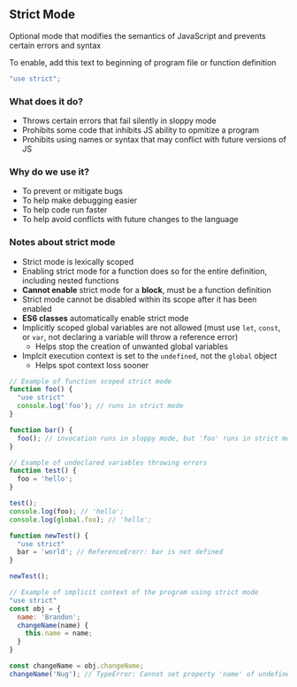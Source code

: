 ## Strict Mode ##
Optional mode that modifies the semantics of JavaScript and prevents certain errors and syntax

To enable, add this text to beginning of program file or function definition
```javascript
"use strict";
```

### What does it do? ###
- Throws certain errors that fail silently in sloppy mode
- Prohibits some code that inhibits JS ability to opmitize a program
- Prohibits using names or syntax that may conflict with future versions of JS

### Why do we use it? ###
- To prevent or mitigate bugs
- To help make debugging easier
- To help code run faster
- To help avoid conflicts with future changes to the language

### Notes about strict mode ###
- Strict mode is lexically scoped
- Enabling strict mode for a function does so for the entire definition, including nested functions
- **Cannot enable** strict mode for a **block**, must be a function definition
- Strict mode cannot be disabled within its scope after it has been enabled
- **ES6 classes** automatically enable strict mode
- Implicitly scoped global variables are not allowed (must use `let`, `const`, or `var`, not declaring a variable will throw a reference error)
  - Helps stop the creation of unwanted global variables
- Implcit execution context is set to the `undefined`, not the `global` object
  - Helps spot context loss sooner

```javascript
// Example of function scoped strict mode
function foo() {
  "use strict"
  console.log('foo'); // runs in strict mode
}

function bar() {
  foo(); // invocation runs in sloppy mode, but 'foo' runs in strict mode
}
```
```javascript
// Example of undeclared variables throwing errors
function test() {
  foo = 'hello';
}

test();
console.log(foo); // 'hello';
console.log(global.foo); // 'hello';

function newTest() {
  "use strict"
  bar = 'world'; // ReferenceErorr: bar is not defined
}

newTest();
```
```javascript
// Example of implicit context of the program using strict mode
"use strict"
const obj = {
  name: 'Brandon';
  changeName(name) {
    this.name = name;
  }
}

const changeName = obj.changeName;
changeName('Nug'); // TypeError: Cannot set property 'name' of undefined (implicit context of program is undefined, not global object)
```
